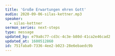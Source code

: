 ```yaml
---
title: 'Große Erwartungen ehren Gott'
audio: 2020-09-06-silas-kettner.mp3
speaker:
  - silas-kettner
sermon_series: next-steps
type: message
updated_by: e79a8c77-cd3c-4c3e-b80d-41ca2e46cad2
updated_at: 1600512860
id: 751faba0-7336-4ee2-b023-28e6ebaedc9b
---
```


